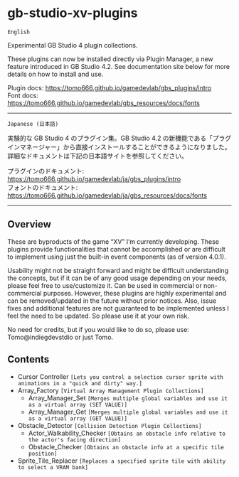 # gb-studio-xv-plugins

`English`

Experimental GB Studio 4 plugin collections.

These plugins can now be installed directly via Plugin Manager, a new feature introduced in GB Studio 4.2. See documentation site below for more details on how to install and use.


Plugin docs: https://tomo666.github.io/gamedevlab/gbs_plugins/intro
<br/>
Font docs: https://tomo666.github.io/gamedevlab/gbs_resources/docs/fonts

<hr/>

`Japanese (日本語)`

実験的な GB Studio 4 のプラグイン集。GB Studio 4.2 の新機能である「プラグインマネージャー」から直接インストールすることができるようになりました。詳細なドキュメントは下記の日本語サイトを参照してください。

プラグインのドキュメント: https://tomo666.github.io/gamedevlab/ja/gbs_plugins/intro
<br/>
フォントのドキュメント: https://tomo666.github.io/gamedevlab/ja/gbs_resources/docs/fonts

<hr/>

## Overview
These are byproducts of the game “XV” I’m currently developing. These plugins provide functionalities that cannot be accomplished or are difficult to implement using just the built-in event components (as of version 4.0.1).

Usability might not be straight forward and might be difficult understanding the concepts, but if it can be of any good usage depending on your needs, please feel free to use/customize it. 
Can be used in commercial or non-commercial purposes. However, these plugins are highly experimental and can be removed/updated in the future without prior notices. Also, issue fixes and additional features are not guaranteed to be implemented unless I feel the need to be updated. So please use it at your own risk.

No need for credits, but if you would like to do so, please use: Tomo@indiegdevstdio or just Tomo.

## Contents
- Cursor Controller `[Lets you control a selection cursor sprite with animations in a "quick and dirty" way.]`
- Array_Factory `[Virtual Array Management Plugin Collections]`
  - Array_Manager_Set `[Merges multiple global variables and use it as a virtual array (SET VALUE)]`
  - Array_Manager_Get `[Merges multiple global variables and use it as a virtual array (GET VALUE)]`
- Obstacle_Detector `[Collision Detection Plugin Collections]`
  - Actor_Walkability_Checker `[Obtains an obstacle info relative to the actor's facing direction]`
  - Obstacle_Checker `[Obtains an obstacle info at a specific tile position]`
- Sprite_Tile_Replacer `[Replaces a specified sprite tile with ability to select a VRAM bank]`
